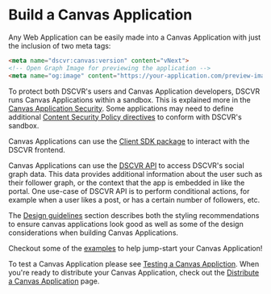 # Build a Canvas Application

Any Web Application can be easily made into a Canvas Application with just the inclusion of two meta tags:

```html
<meta name="dscvr:canvas:version" content="vNext">
<!-- Open Graph Image for previewing the application -->
<meta name="og:image" content="https://your-application.com/preview-image.png">
```

To protect both DSCVR's users and Canvas Application developers, DSCVR runs Canvas Applications within a sandbox. This is explained more in the [Canvas Application Security](./canvas-security.md). Some applications may need to define additional [Content Security Policy directives](./canvas-security.md#customizing-the-content-security-policy) to conform with DSCVR's sandbox.

Canvas Applications can use the [Client SDK package](https://www.npmjs.com/package/@dscvr-one/canvas-client-sdk) to interact with the DSCVR frontend.

Canvas Applications can use the [DSCVR API](../dscvr-api/index.md) to access DSCVR's social graph data. This data provides additional information about the user such as their follower graph, or the context that the app is embedded in like the portal. One use-case of DSCVR API is to perform conditional actions, for example when a user likes a post, or has a certain number of followers, etc.

The [Design guidelines](#canvas-application-styling-guidelines) section describes both the styling recommendations to ensure canvas applications look good as well as some of the design considerations when building Canvas Applications.

Checkout some of the [examples](#canvas-examples) to help jump-start your Canvas Application!

To test a Canvas Application please see [Testing a Canvas Appliction](./test-a-canvas.md). When you're ready to distribute your Canvas Application, check out the [Distribute a Canvas Application](./distribute-a-canvas.md) page.
